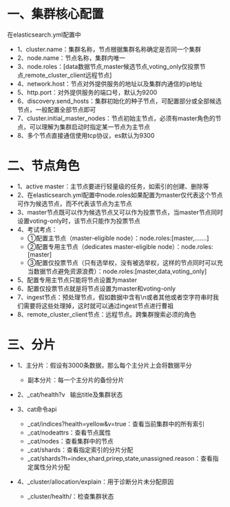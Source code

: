 # 一、集群核心配置

在elasticsearch.yml配置中
- 1、cluster.name：集群名称，节点根据集群名称确定是否同一个集群
- 2、node.name：节点名称，集群内唯一
- 3、node.roles：[data数据节点,master候选节点,voting_only仅投票节点,remote_cluster_client远程节点]
- 4、network.host：节点对外提供服务的地址以及集群内通信的ip地址
- 5、http.port：对外提供服务的端口号，默认为9200
- 6、discovery.send_hosts：集群初始化的种子节点，可配置部分或全部候选节点，一般配置全部节点即可
- 7、cluster.initial_master_nodes：节点初始主节点，必须有master角色的节点，可以理解为集群启动时指定某一节点为主节点
- 8、多个节点直接通信使用tcp协议，es默认为9300

# 二、节点角色
- 1、active master：主节点要进行轻量级的任务，如索引的创建、删除等
- 2、在elasticsearch.yml配置中node.roles如果配置为master仅代表这个节点可作为候选节点，而不代表该节点为主节点
- 3、master节点既可以作为候选节点又可以作为投票节点，当master节点同时设置voting-only时，该节点只能作为投票节点
- 4、考试考点：
  - ①配置主节点（master-eligible node）：node.roles:[master,.......]　　
  - ②配置专用主节点（dedicates master-eligible node）：node.roles:[master]
  - ③配置仅投票节点（只有选举权，没有被选举权，这样的节点同时可以充当数据节点避免资源浪费）：node.roles:[master,data,voting_only]
- 5、配置专用主节点只能将节点设置为master
- 6、配置仅投票节点就是将节点设置为master和voting-only
- 7、ingest节点：预处理节点，假如数据中含有\n或者其他或者空字符串时我们需要将这些处理掉，这时就可以通过ingest节点进行曹祖
- 8、remote_cluster_client节点：远程节点。跨集群搜索必须的角色

# 三、分片

- 1、主分片：假设有3000条数据，那么每个主分片上会将数据平分
  - 副本分片：每一个主分片的备份分片
- 2、_cat/health?v   输出title及集群状态
- 3、cat命令api
  - _cat/indices?health=yellow&v=true：查看当前集群中的所有索引
  - _cat/nodeattrs：查看节点属性
  - _cat/nodes：查看集群中的节点
  - _cat/shards：查看指定索引的分片分配
  - _cat/shards?h=index,shard,prirep,state,unassigned.reason：查看指定属性分片分配

- 4、_cluster/allocation/explain：用于诊断分片未分配原因
  - _cluster/health/：检查集群状态

